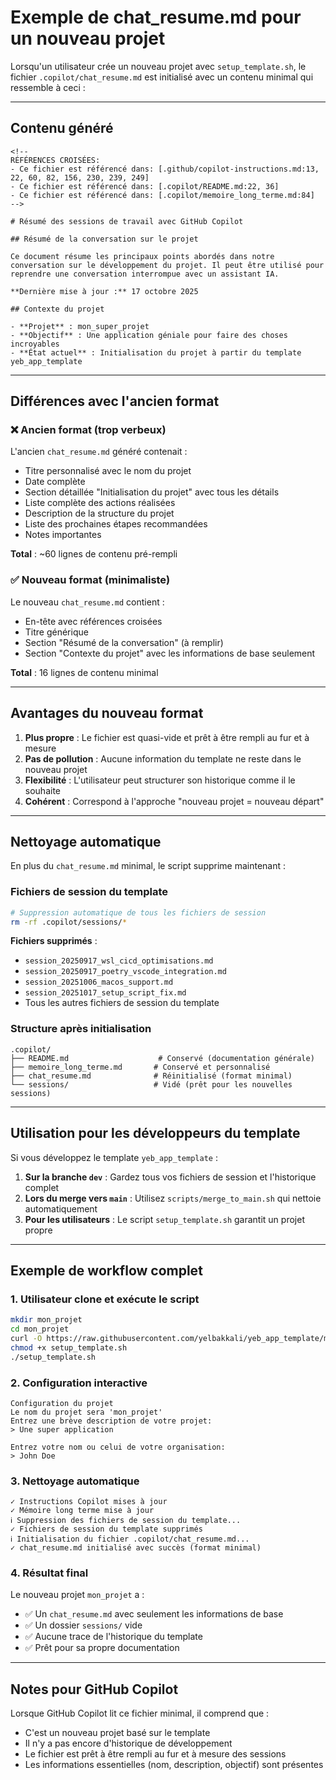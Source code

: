 <!--
EXEMPLE DU FICHIER chat_resume.md GÉNÉRÉ POUR UN NOUVEAU PROJET
Ce fichier montre à quoi ressemble le chat_resume.md après initialisation d'un nouveau projet
-->

# Exemple de chat_resume.md pour un nouveau projet

Lorsqu'un utilisateur crée un nouveau projet avec `setup_template.sh`, le fichier `.copilot/chat_resume.md` est initialisé avec un contenu minimal qui ressemble à ceci :

---

## Contenu généré

```text
<!--
RÉFÉRENCES CROISÉES:
- Ce fichier est référencé dans: [.github/copilot-instructions.md:13, 22, 60, 82, 156, 230, 239, 249]
- Ce fichier est référencé dans: [.copilot/README.md:22, 36]
- Ce fichier est référencé dans: [.copilot/memoire_long_terme.md:84]
-->

# Résumé des sessions de travail avec GitHub Copilot

## Résumé de la conversation sur le projet

Ce document résume les principaux points abordés dans notre conversation sur le développement du projet. Il peut être utilisé pour reprendre une conversation interrompue avec un assistant IA.

**Dernière mise à jour :** 17 octobre 2025

## Contexte du projet

- **Projet** : mon_super_projet
- **Objectif** : Une application géniale pour faire des choses incroyables
- **État actuel** : Initialisation du projet à partir du template yeb_app_template
```

---

## Différences avec l'ancien format

### ❌ Ancien format (trop verbeux)

L'ancien `chat_resume.md` généré contenait :

- Titre personnalisé avec le nom du projet
- Date complète
- Section détaillée "Initialisation du projet" avec tous les détails
- Liste complète des actions réalisées
- Description de la structure du projet
- Liste des prochaines étapes recommandées
- Notes importantes

**Total** : ~60 lignes de contenu pré-rempli

### ✅ Nouveau format (minimaliste)

Le nouveau `chat_resume.md` contient :

- En-tête avec références croisées
- Titre générique
- Section "Résumé de la conversation" (à remplir)
- Section "Contexte du projet" avec les informations de base seulement

**Total** : 16 lignes de contenu minimal

---

## Avantages du nouveau format

1. **Plus propre** : Le fichier est quasi-vide et prêt à être rempli au fur et à mesure
2. **Pas de pollution** : Aucune information du template ne reste dans le nouveau projet
3. **Flexibilité** : L'utilisateur peut structurer son historique comme il le souhaite
4. **Cohérent** : Correspond à l'approche "nouveau projet = nouveau départ"

---

## Nettoyage automatique

En plus du `chat_resume.md` minimal, le script supprime maintenant :

### Fichiers de session du template

```bash
# Suppression automatique de tous les fichiers de session
rm -rf .copilot/sessions/*
```

**Fichiers supprimés** :

- `session_20250917_wsl_cicd_optimisations.md`
- `session_20250917_poetry_vscode_integration.md`
- `session_20251006_macos_support.md`
- `session_20251017_setup_script_fix.md`
- Tous les autres fichiers de session du template

### Structure après initialisation

```text
.copilot/
├── README.md                    # Conservé (documentation générale)
├── memoire_long_terme.md       # Conservé et personnalisé
├── chat_resume.md              # Réinitialisé (format minimal)
└── sessions/                   # Vidé (prêt pour les nouvelles sessions)
```

---

## Utilisation pour les développeurs du template

Si vous développez le template `yeb_app_template` :

1. **Sur la branche `dev`** : Gardez tous vos fichiers de session et l'historique complet
2. **Lors du merge vers `main`** : Utilisez `scripts/merge_to_main.sh` qui nettoie automatiquement
3. **Pour les utilisateurs** : Le script `setup_template.sh` garantit un projet propre

---

## Exemple de workflow complet

### 1. Utilisateur clone et exécute le script

```bash
mkdir mon_projet
cd mon_projet
curl -O https://raw.githubusercontent.com/yelbakkali/yeb_app_template/main/setup_template.sh
chmod +x setup_template.sh
./setup_template.sh
```

### 2. Configuration interactive

```text
Configuration du projet
Le nom du projet sera 'mon_projet'
Entrez une brève description de votre projet:
> Une super application

Entrez votre nom ou celui de votre organisation:
> John Doe
```

### 3. Nettoyage automatique

```text
✓ Instructions Copilot mises à jour
✓ Mémoire long terme mise à jour
ℹ Suppression des fichiers de session du template...
✓ Fichiers de session du template supprimés
ℹ Initialisation du fichier .copilot/chat_resume.md...
✓ chat_resume.md initialisé avec succès (format minimal)
```

### 4. Résultat final

Le nouveau projet `mon_projet` a :

- ✅ Un `chat_resume.md` avec seulement les informations de base
- ✅ Un dossier `sessions/` vide
- ✅ Aucune trace de l'historique du template
- ✅ Prêt pour sa propre documentation

---

## Notes pour GitHub Copilot

Lorsque GitHub Copilot lit ce fichier minimal, il comprend que :

- C'est un nouveau projet basé sur le template
- Il n'y a pas encore d'historique de développement
- Le fichier est prêt à être rempli au fur et à mesure des sessions
- Les informations essentielles (nom, description, objectif) sont présentes
